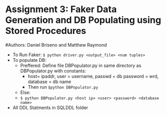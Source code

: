 # Assignment 3: Faker Data Generation and DB Populating using Stored Procedures
#Authors: Daniel Briseno and Matthew Raymond
- To Run Faker: `$ python driver.py <output_file> <num tuples>`
- To populate DB:
  - Preffered: Define file DBPopulator.py in same directory as DBPopulator.py with constants:
    - host= ipaddr, user = username, passwd = db password = wrd, database = db name
    - Then run `$python DBPopulator.py`
  -  Else:
  -  `$ python DBPopulater.py <host ip> <user> <password> <database name>`
- All DDL Statments in SQLDDL folder 